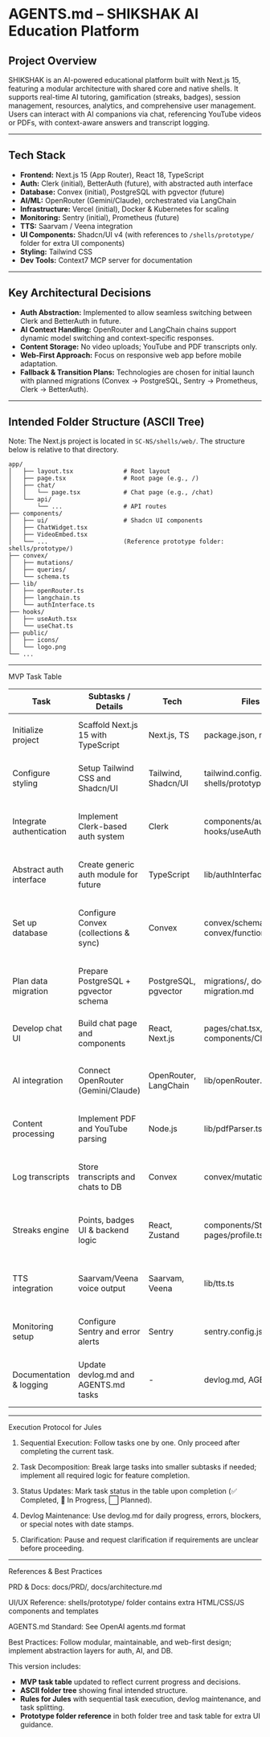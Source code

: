 # AGENTS.md – SHIKSHAK AI Education Platform

## Project Overview
SHIKSHAK is an AI-powered educational platform built with Next.js 15, featuring a modular architecture with shared core and native shells. It supports real-time AI tutoring, gamification (streaks, badges), session management, resources, analytics, and comprehensive user management. Users can interact with AI companions via chat, referencing YouTube videos or PDFs, with context-aware answers and transcript logging.

---

## Tech Stack
- **Frontend:** Next.js 15 (App Router), React 18, TypeScript
- **Auth:** Clerk (initial), BetterAuth (future), with abstracted auth interface
- **Database:** Convex (initial), PostgreSQL with pgvector (future)
- **AI/ML:** OpenRouter (Gemini/Claude), orchestrated via LangChain
- **Infrastructure:** Vercel (initial), Docker & Kubernetes for scaling
- **Monitoring:** Sentry (initial), Prometheus (future)
- **TTS:** Saarvam / Veena integration
- **UI Components:** Shadcn/UI v4 (with references to `/shells/prototype/` folder for extra UI components)
- **Styling:** Tailwind CSS
- **Dev Tools:** Context7 MCP server for documentation

---

## Key Architectural Decisions
- **Auth Abstraction:** Implemented to allow seamless switching between Clerk and BetterAuth in future.
- **AI Context Handling:** OpenRouter and LangChain chains support dynamic model switching and context-specific responses.
- **Content Storage:** No video uploads; YouTube and PDF transcripts only.
- **Web-First Approach:** Focus on responsive web app before mobile adaptation.
- **Fallback & Transition Plans:** Technologies are chosen for initial launch with planned migrations (Convex → PostgreSQL, Sentry → Prometheus, Clerk → BetterAuth).

---

## Intended Folder Structure (ASCII Tree)

Note: The Next.js project is located in `SC-NS/shells/web/`. The structure below is relative to that directory.

```text
app/
│   ├── layout.tsx              # Root layout
│   ├── page.tsx                # Root page (e.g., /)
│   ├── chat/
│   │   └── page.tsx            # Chat page (e.g., /chat)
│   └── api/
│       └── ...                 # API routes
├── components/
│   ├── ui/                     # Shadcn UI components
│   ├── ChatWidget.tsx
│   ├── VideoEmbed.tsx
│   └── ...                     (Reference prototype folder: shells/prototype/)
├── convex/
│   ├── mutations/
│   ├── queries/
│   └── schema.ts
├── lib/
│   ├── openRouter.ts
│   ├── langchain.ts
│   └── authInterface.ts
├── hooks/
│   ├── useAuth.tsx
│   └── useChat.ts
├── public/
│   ├── icons/
│   └── logo.png
└── ...
```

---

MVP Task Table

| Task                     | Subtasks / Details                    | Tech                     | Files / Context                               | Status | Notes                                                                 |
|---------------------------|---------------------------------------|--------------------------|-----------------------------------------------|--------|-----------------------------------------------------------------------|
| Initialize project        | Scaffold Next.js 15 with TypeScript  | Next.js, TS              | package.json, next.config.js                  | ✅ Completed | Web-first setup for MVP; TypeScript strict mode enabled               |
| Configure styling         | Setup Tailwind CSS and Shadcn/UI     | Tailwind, Shadcn/UI      | tailwind.config.js, components/ui/, shells/prototype/ | ✅ Completed | Prototype folder referenced for extra UI components                  |
| Integrate authentication  | Implement Clerk-based auth system    | Clerk                    | components/auth/, hooks/useAuth.ts           | ✅ Completed | Initial auth choice; abstracted interface allows future switch to BetterAuth |
| Abstract auth interface   | Create generic auth module for future| TypeScript               | lib/authInterface.ts                         | ✅ Completed | Auth abstraction ensures seamless migration to BetterAuth later       |
| Set up database           | Configure Convex (collections & sync)| Convex                   | convex/schema.ts, convex/functions/          | ✅ Completed | Initial DB; scalable real-time interactions; migration plan for PostgreSQL + pgvector |
| Plan data migration       | Prepare PostgreSQL + pgvector schema | PostgreSQL, pgvector     | migrations/, docs/db-migration.md            | ✅ Completed | Future-proofing AI vector storage; only needed if Convex limits reached |
| Develop chat UI           | Build chat page and components       | React, Next.js           | pages/chat.tsx, components/ChatWidget.tsx    |        | References `/shells/prototype/` for components and layout patterns    |
| AI integration            | Connect OpenRouter (Gemini/Claude)   | OpenRouter, LangChain    | lib/openRouter.ts, lib/langchain.ts          |        | Live, context-aware AI companion for chat and YouTube/PDF sessions   |
| Content processing        | Implement PDF and YouTube parsing    | Node.js                  | lib/pdfParser.ts, lib/videoParser.ts         |        | Generate session context; transcripts and timestamps for AI reference|
| Log transcripts           | Store transcripts and chats to DB    | Convex                   | convex/mutations/addTranscript.js            |        | Essential for context persistence in real-time chat sessions         |
| Streaks engine            | Points, badges UI & backend logic    | React, Zustand           | components/Streaks/, pages/profile.tsx       |        | Habit-building streaks, XP, leaderboards; encourages consistent usage|
| TTS integration           | Saarvam/Veena voice output           | Saarvam, Veena           | lib/tts.ts                                   |        | AI companion voice output; flexible for future paid model integration|
| Monitoring setup          | Configure Sentry and error alerts    | Sentry                   | sentry.config.js                              |        | Initial monitoring; future migration to Prometheus for metrics       |
| Documentation & logging   | Update devlog.md and AGENTS.md tasks | -                        | devlog.md, AGENTS.md                          |        | Daily logging of progress, errors, blockers, or implementation notes |

---

Execution Protocol for Jules

1. Sequential Execution: Follow tasks one by one. Only proceed after completing the current task.


2. Task Decomposition: Break large tasks into smaller subtasks if needed; implement all required logic for feature completion.


3. Status Updates: Mark task status in the table upon completion (✅ Completed, 🔄 In Progress, ⬜ Planned).


4. Devlog Maintenance: Use devlog.md for daily progress, errors, blockers, or special notes with date stamps.


5. Clarification: Pause and request clarification if requirements are unclear before proceeding.




---

References & Best Practices

PRD & Docs: docs/PRD/, docs/architecture.md

UI/UX Reference: shells/prototype/ folder contains extra HTML/CSS/JS components and templates

AGENTS.md Standard: See OpenAI agents.md format

Best Practices: Follow modular, maintainable, and web-first design; implement abstraction layers for auth, AI, and DB.


This version includes:

- **MVP task table** updated to reflect current progress and decisions.
- **ASCII folder tree** showing final intended structure.
- **Rules for Jules** with sequential task execution, devlog maintenance, and task splitting.
- **Prototype folder reference** in both folder tree and task table for extra UI guidance.
